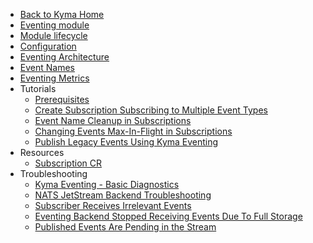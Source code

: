 <!-- markdown-link-check-disable -->
* [Back to Kyma Home](/)
* [Eventing module](/eventing-manager/user/README.md)
* [Module lifecycle](/eventing-manager/user/01-manager.md)
* [Configuration](/eventing-manager/user/02-configuration.md)
* [Eventing Architecture](/eventing-manager/user/evnt-architecture.md)
* [Event Names](/eventing-manager/user/evnt-event-names.md)
* [Eventing Metrics](/eventing-manager/user/evnt-eventing-metrics.md)
* Tutorials
  * [Prerequisites](/eventing-manager/user/tutorials/evnt-01-prerequisites.md)
  * [Create Subscription Subscribing to Multiple Event Types](/eventing-manager/user/tutorials/evnt-02-subs-with-multiple-filters.md)
  * [Event Name Cleanup in Subscriptions](/eventing-manager/user/tutorials/evnt-03-type-cleanup.md)
  * [Changing Events Max-In-Flight in Subscriptions](/eventing-manager/user/tutorials/evnt-04-change-max-in-flight-in-sub.md)
  * [Publish Legacy Events Using Kyma Eventing](/eventing-manager/user/tutorials/evnt-05-send-legacy-events.md)
* Resources
  * [Subscription CR](/eventing-manager/user/resources/evnt-cr-subscription.md)
* Troubleshooting
  * [Kyma Eventing - Basic Diagnostics](/eventing-manager/user/troubleshooting/evnt-01-eventing-troubleshooting.md)
  * [NATS JetStream Backend Troubleshooting](/eventing-manager/user/troubleshooting/evnt-02-jetstream-troubleshooting.md)
  * [Subscriber Receives Irrelevant Events](/eventing-manager/user/troubleshooting/evnt-03-type-collision.md)
  * [Eventing Backend Stopped Receiving Events Due To Full Storage](/eventing-manager/user/troubleshooting/evnt-04-free-jetstream-storage.md)
  * [Published Events Are Pending in the Stream](/eventing-manager/user/troubleshooting/evnt-05-fix-pending-messages.md)
<!-- markdown-link-check-enable -->
